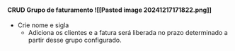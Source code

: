 #### CRUD Grupo de faturamento ![[Pasted image 20241217171822.png]]

- Crie nome e sigla
	- Adiciona os clientes e a fatura será liberada no prazo determinado a partir desse grupo configurado.
